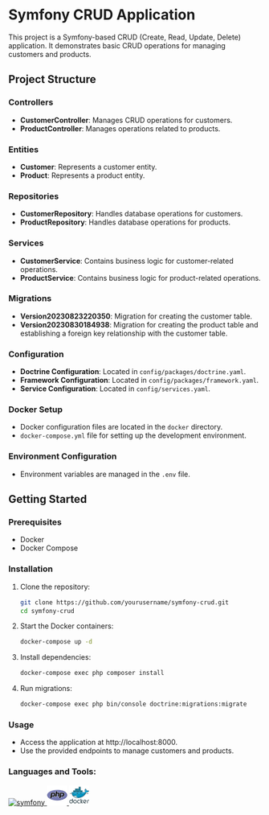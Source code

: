 <!-- <a href="https://symfony.com" target="_blank" rel="noreferrer"> <img src="https://symfony.com/logos/symfony_black_03.svg" alt="symfony" width="100%" height="100"/> </a> -->

# Symfony CRUD Application

This project is a Symfony-based CRUD (Create, Read, Update, Delete) application. It demonstrates basic CRUD operations for managing customers and products.

## Project Structure

### Controllers

- **CustomerController**: Manages CRUD operations for customers.
- **ProductController**: Manages operations related to products.

### Entities

- **Customer**: Represents a customer entity.
- **Product**: Represents a product entity.

### Repositories

- **CustomerRepository**: Handles database operations for customers.
- **ProductRepository**: Handles database operations for products.

### Services

- **CustomerService**: Contains business logic for customer-related operations.
- **ProductService**: Contains business logic for product-related operations.

### Migrations

- **Version20230823220350**: Migration for creating the customer table.
- **Version20230830184938**: Migration for creating the product table and establishing a foreign key relationship with the customer table.

### Configuration

- **Doctrine Configuration**: Located in `config/packages/doctrine.yaml`.
- **Framework Configuration**: Located in `config/packages/framework.yaml`.
- **Service Configuration**: Located in `config/services.yaml`.

### Docker Setup

- Docker configuration files are located in the `docker` directory.
- `docker-compose.yml` file for setting up the development environment.

### Environment Configuration

- Environment variables are managed in the `.env` file.

## Getting Started

### Prerequisites

- Docker
- Docker Compose

### Installation

1. Clone the repository:
   ```bash
   git clone https://github.com/yourusername/symfony-crud.git
   cd symfony-crud
   ```
2. Start the Docker containers:
   ```bash
   docker-compose up -d
   ```
3. Install dependencies:
   ```bash
   docker-compose exec php composer install
   ```
4. Run migrations:
   ```bash
   docker-compose exec php bin/console doctrine:migrations:migrate
   ```

### Usage

- Access the application at http://localhost:8000.
- Use the provided endpoints to manage customers and products.


<h3 align="left">Languages and Tools:</h3>
<p align="left"> <a href="https://symfony.com" target="_blank" rel="noreferrer"> <img src="https://symfony.com/logos/symfony_black_03.svg" alt="symfony" width="40" height="40"/> </a> <a href="https://www.php.net" target="_blank" rel="noreferrer"> <img src="https://raw.githubusercontent.com/devicons/devicon/master/icons/php/php-original.svg" alt="php" width="40" height="40"/> </a><a href="https://www.docker.com/" target="_blank" rel="noreferrer"> <img src="https://raw.githubusercontent.com/devicons/devicon/master/icons/docker/docker-original-wordmark.svg" alt="docker" width="40" height="40"/> </a> </p>
